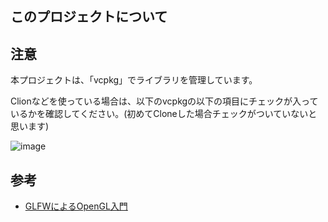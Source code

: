 ## このプロジェクトについて

## 注意
本プロジェクトは、「vcpkg」でライブラリを管理しています。

Clionなどを使っている場合は、以下のvcpkgの以下の項目にチェックが入っているかを確認してください。(初めてCloneした場合チェックがついていないと思います)

![image](https://github.com/Daiki-Iijima/OpenGL_GLFW_Basics/assets/40718695/79f58115-509a-4914-b622-9ce5a0e8a432)

## 参考

- [GLFWによるOpenGL入門](https://tokoik.github.io/GLFWdraft.pdf)
